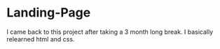 # Landing-Page
I came back to this project after taking a 3 month long break.
I basically relearned html and css.